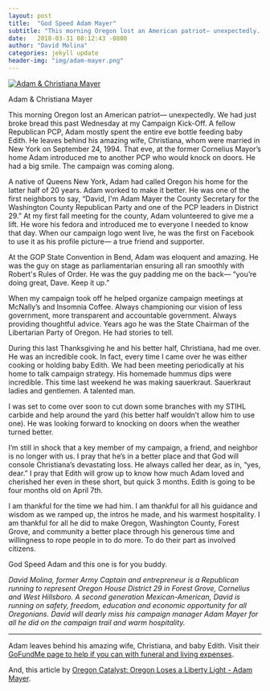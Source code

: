```yaml
---
layout: post
title:  "God Speed Adam Mayer"
subtitle: "This morning Oregon lost an American patriot— unexpectedly. Rest in peace brother."
date:   2018-03-31 08:12:43 -0800
author: "David Molina"
categories: jekyll update
header-img: "img/adam-mayer.png"
---
```


<a href="#">
    <img src="{{ site.baseurl }}/img/adam-mayer.png" alt="Adam & Christiana Mayer">
</a>

<span class="caption text-muted" align="center">Adam & Christiana Mayer</span>

This morning Oregon lost an American patriot— unexpectedly. We had just broke bread this past Wednesday at my Campaign Kick-Off. A fellow Republican PCP, Adam mostly spent the entire eve bottle feeding baby Edith. He leaves behind his amazing wife, Christiana, whom were married in New York on September 24, 1994. That eve, at the former Cornelius Mayor’s home Adam introduced me to another PCP who would knock on doors. He had a big smile. The campaign was coming along.

A native of Queens New York, Adam had called Oregon his home for the latter half of 20 years. Adam worked to make it better. He was one of the first neighbors to say, “David, I'm Adam Mayer the County Secretary for the Washington County Republican Party and one of the PCP leaders in District 29.” At my first fall meeting for the county, Adam volunteered to give me a lift. He wore his fedora and introduced me to everyone I needed to know that day. When our campaign logo went live, he was the first on Facebook to use it as his profile picture— a true friend and supporter.

At the GOP State Convention in Bend, Adam was eloquent and amazing. He was the guy on stage as parliamentarian ensuring all ran smoothly with Robert's Rules of Order. He was the guy padding me on the back— “you’re doing great, Dave. Keep it up.”

When my campaign took off he helped organize campaign meetings at McNally’s and Insomnia Coffee. Always championing our vision of less government, more transparent and accountable government. Always providing thoughtful advice. Years ago he was the State Chairman of the Libertarian Party of Oregon. He had stories to tell.

During this last Thanksgiving he and his better half, Christiana, had me over. He was an incredible cook. In fact, every time I came over he was either cooking or holding baby Edith. We had been meeting periodically at his home to talk campaign strategy. His homemade hummus dips were incredible. This time last weekend he was making sauerkraut. Sauerkraut ladies and gentlemen. A talented man.

I was set to come over soon to cut down some branches with my STIHL carbide and help around the yard (his better half wouldn’t allow him to use one). He was looking forward to knocking on doors when the weather turned better.

I’m still in shock that a key member of my campaign, a friend, and neighbor is no longer with us. I pray that he’s in a better place and that God will console Christiana’s devastating loss. He always called her dear, as in, “yes, dear.” I pray that Edith will grow up to know how much Adam loved and cherished her even in these short, but quick 3 months. Edith is going to be four months old on April 7th.

I am thankful for the time we had him. I am thankful for all his guidance and wisdom as we ramped up, the intros he made, and his warmest hospitality. I am thankful for all he did to make Oregon, Washington County, Forest Grove, and community a better place through his generous time and willingness to rope people in to do more. To do their part as involved citizens.

God Speed Adam and this one is for you buddy.

*David Molina, former Army Captain and entrepreneur is a Republican running to represent Oregon House District 29 in Forest Grove, Cornelius and West Hillsboro. A second generation Mexican-American, David is running on safety, freedom, education and economic opportunity for all Oregonians. David will dearly miss his campaign manager Adam Mayer for all he did on the campaign trail and warm hospitality.*

---

Adam leaves behind his amazing wife, Christiana, and baby Edith. Visit their [GoFundMe page to help if you can with funeral and living expenses](https://www.gofundme.com/adammayerfamilyfund).

And, this article by [Oregon Catalyst: Oregon Loses a Liberty Light - Adam Mayer](https://oregoncatalyst.com/41476-oregon-loses-liberty-light-adam-mayer.html).

